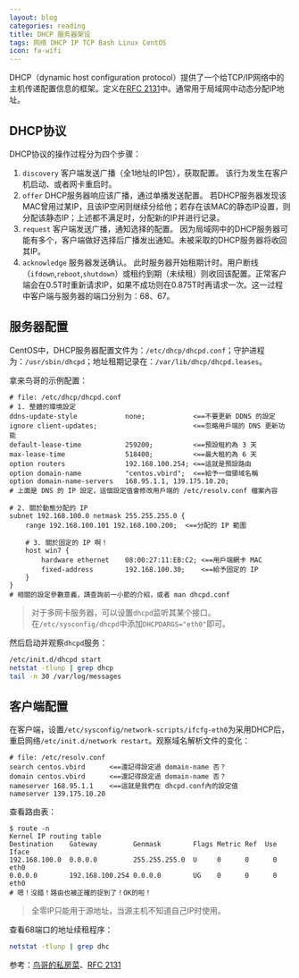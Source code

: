 ```yaml
---
layout: blog
categories: reading
title: DHCP 服务器架设
tags: 网络 DHCP IP TCP Bash Linux CentOS
icon: fa-wifi
---
```


DHCP（dynamic host configuration protocol）提供了一个给TCP/IP网络中的主机传递配置信息的框架。定义在[RFC 2131](https://www.ietf.org/rfc/rfc2131.txt)中。通常用于局域网中动态分配IP地址。

## DHCP协议

DHCP协议的操作过程分为四个步骤：

1. `discovery` 客户端发送广播（全1地址的IP包），获取配置。
    该行为发生在客户机启动、或者网卡重启时。
2. `offer` DHCP服务器响应该广播，通过单播发送配置。
    若DHCP服务器发现该MAC曾用过某IP，且该IP空闲则继续分给他；若存在该MAC的静态IP设置，则分配该静态IP；上述都不满足时，分配新的IP并进行记录。
3. `request` 客户端发送广播，通知选择的配置。
    因为局域网中的DHCP服务器可能有多个，客户端做好选择后广播发出通知。未被采取的DHCP服务器将收回其IP。
4. `acknowledge` 服务器发送确认。
    此时服务器开始租期计时。用户断线（`ifdown`,`reboot`,`shutdown`）或租约到期（未续租）则收回该配置。正常客户端会在0.5T时重新请求IP，如果不成功则在0.875T时再请求一次。这一过程中客户端与服务器的端口分别为：68、67。

## 服务器配置

CentOS中，DHCP服务器配置文件为：`/etc/dhcp/dhcpd.conf`；守护进程为：`/usr/sbin/dhcpd`；地址租期记录在：`/var/lib/dhcp/dhcpd.leases`。

拿来鸟哥的示例配置：

```
# file: /etc/dhcp/dhcpd.conf
# 1. 整體的環境設定
ddns-update-style            none;            <==不要更新 DDNS 的設定
ignore client-updates;                        <==忽略用戶端的 DNS 更新功能
default-lease-time           259200;          <==預設租約為 3 天
max-lease-time               518400;          <==最大租約為 6 天
option routers               192.168.100.254; <==這就是預設路由
option domain-name           "centos.vbird";  <==給予一個領域名稱
option domain-name-servers   168.95.1.1, 139.175.10.20;
# 上面是 DNS 的 IP 設定，這個設定值會修改用戶端的 /etc/resolv.conf 檔案內容

# 2. 關於動態分配的 IP
subnet 192.168.100.0 netmask 255.255.255.0 {
    range 192.168.100.101 192.168.100.200;  <==分配的 IP 範圍

    # 3. 關於固定的 IP 啊！
    host win7 {
        hardware ethernet    08:00:27:11:EB:C2; <==用戶端網卡 MAC
        fixed-address        192.168.100.30;    <==給予固定的 IP
    }
}
# 相關的設定參數意義，請查詢前一小節的介紹，或者 man dhcpd.conf
```

> 对于多网卡服务器，可以设置`dhcpd`监听其某个接口。在`/etc/sysconfig/dhcpd`中添加`DHCPDARGS="eth0"`即可。

然后启动并观察`dhcpd`服务：

```bash
/etc/init.d/dhcpd start
netstat -tlunp | grep dhcp
tail -n 30 /var/log/messages
```

## 客户端配置

在客户端，设置`/etc/sysconfig/network-scripts/ifcfg-eth0`为采用DHCP后，重启网络`/etc/init.d/network restart`。观察域名解析文件的变化：

```
# file: /etc/resolv.conf
search centos.vbird      <==還記得設定過 domain-name 否？
domain centos.vbird      <==還記得設定過 domain-name 否？
nameserver 168.95.1.1    <==這就是我們在 dhcpd.conf內的設定值
nameserver 139.175.10.20
```

查看路由表：

```
$ route -n
Kernel IP routing table
Destination    Gateway         Genmask        Flags Metric Ref  Use Iface
192.168.100.0  0.0.0.0         255.255.255.0  U     0      0      0 eth0
0.0.0.0        192.168.100.254 0.0.0.0        UG    0      0      0 eth0
# 嗯！沒錯！路由也被正確的捉到了！OK的啦！
```

> 全零IP只能用于源地址，当源主机不知道自己IP时使用。

查看68端口的地址续租程序：

```bash
netstat -tlunp | grep dhc
```

参考：[鸟哥的私房菜](http://linux.vbird.org/linux_server/0340dhcp.php)、[RFC 2131](https://www.ietf.org/rfc/rfc2131.txt)
